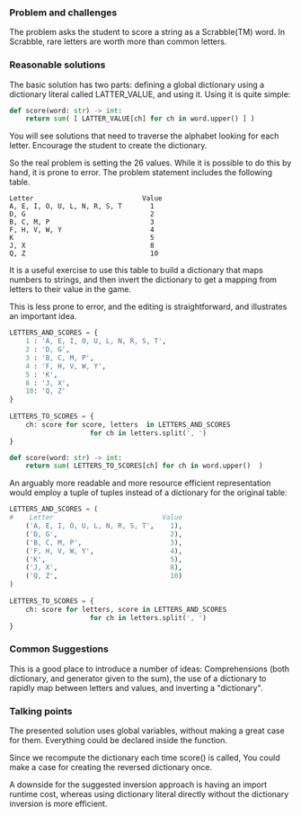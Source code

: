### Problem and challenges

The problem asks the student to score a string as a Scrabble(TM) word.
In Scrabble, rare letters are worth more than common letters.

### Reasonable solutions
	
The basic solution has two parts: defining a global dictionary using a 
dictionary literal called LATTER_VALUE, and using it. Using it is quite simple:

```python
def score(word: str) -> int:
    return sum( [ LATTER_VALUE[ch] for ch in word.upper() ] )
```

You will see solutions that need to traverse
the alphabet looking for each letter.  Encourage the student to create the dictionary.  

So the real problem is setting the 26 values.
While it is possible to do this by hand, it is prone to error.
The problem statement includes the following table.

```text
Letter                           Value
A, E, I, O, U, L, N, R, S, T       1
D, G                               2
B, C, M, P                         3
F, H, V, W, Y                      4
K                                  5
J, X                               8
Q, Z                               10
```

It is a useful exercise to use this table to build a dictionary that 
maps numbers to strings, and then invert the dictionary
to get a mapping from letters to their value in the game.

This is less prone to error, and the editing is straightforward, 
and illustrates an important idea.


```python
LETTERS_AND_SCORES = {
    1 : 'A, E, I, O, U, L, N, R, S, T',
    2 : 'D, G',
    3 : 'B, C, M, P',
    4 : 'F, H, V, W, Y',
    5 : 'K',
    8 : 'J, X',
    10: 'Q, Z'
}
    
LETTERS_TO_SCORES = { 
    ch: score for score, letters  in LETTERS_AND_SCORES 
                    for ch in letters.split(', ') 
}

def score(word: str) -> int:
    return sum( LETTERS_TO_SCORES[ch] for ch in word.upper()  )
```

An arguably more readable and more resource efficient representation
would employ a tuple of tuples instead of a dictionary for the original 
table:

```python
LETTERS_AND_SCORES = (
#    Letter                           Value
    ('A, E, I, O, U, L, N, R, S, T',    1),
    ('D, G',                            2),
    ('B, C, M, P',                      3),
    ('F, H, V, W, Y',                   4),
    ('K',                               5),
    ('J, X',                            8),
    ('Q, Z',                            10)
)
    
LETTERS_TO_SCORES = { 
    ch: score for letters, score in LETTERS_AND_SCORES 
                    for ch in letters.split(', ') 
}
```

### Common Suggestions

This is a good place to introduce a number of ideas:
Comprehensions (both dictionary, and generator given to the sum), 
the use of a dictionary to rapidly map between letters and values, 
and inverting a "dictionary". 


### Talking points

The presented solution uses global variables, 
without making a great case for them. 
Everything could be declared inside the function.

Since we recompute the dictionary each time score() is called, 
You could make a case for creating the reversed dictionary once.  

A downside for the suggested inversion approach is having an import 
runtime cost, whereas using dictionary literal directly without the 
dictionary inversion is more efficient.


